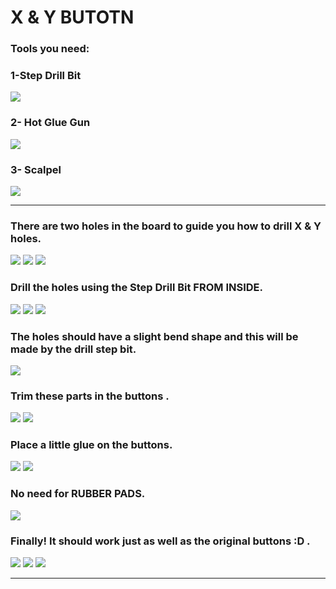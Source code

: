 # X & Y BUTOTN

### Tools you need:
### 1-Step Drill Bit 
![](1.JPG)
### 2- Hot Glue Gun
![](1-2.JPG)
### 3- Scalpel 
![](1-3.JPG)

-----

### There are two holes in the board to guide you how to drill X & Y holes.
![](2.JPG)
![](3.JPG)
![](4.JPG)
### Drill the holes using the Step Drill Bit FROM INSIDE.
![](5.JPG)
![](6.JPG)
![](8.JPG)
### The holes should have a slight bend shape and this will be made by the drill step bit. 
![](9.JPG)
### Trim these parts in the buttons .
![](10.JPG)
![](11.JPG)
### Place a little glue on the buttons.
![](12.JPG)
![](13.JPG)
### No need for RUBBER PADS.
![](14.JPG)
### Finally! It should work just as well as the original buttons :D .
![](15.JPG)
![](16.JPG)
![](17.JPG)

-----
